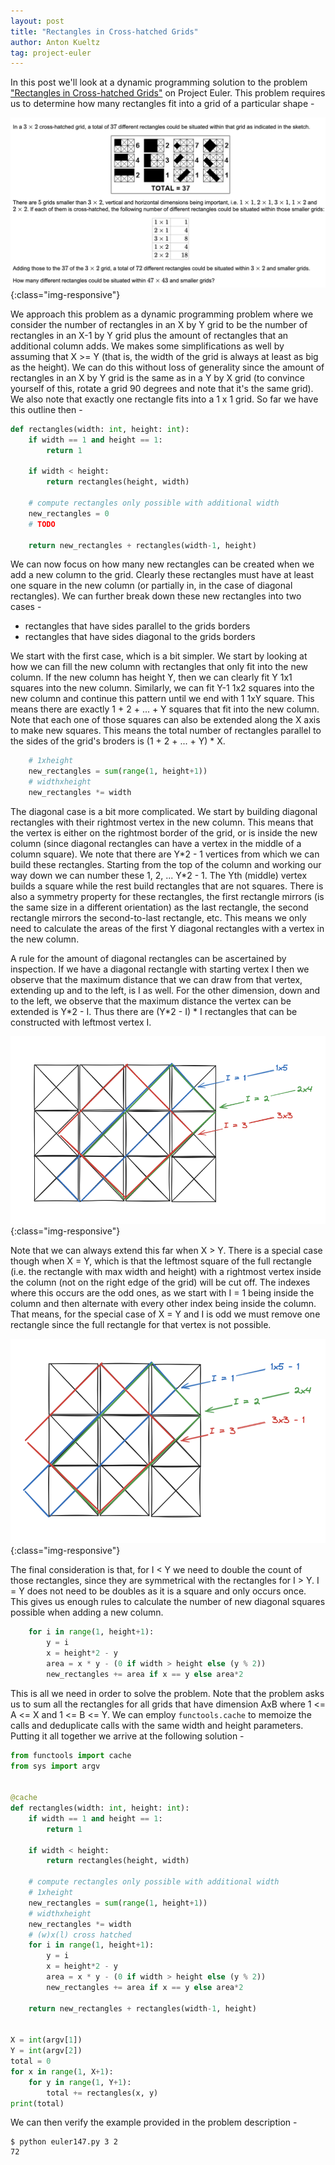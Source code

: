```yaml
---
layout: post
title: "Rectangles in Cross-hatched Grids"
author: Anton Kueltz
tag: project-euler
---
```


In this post we'll look at a dynamic programming solution to the problem ["Rectangles in 
Cross-hatched Grids"](https://projecteuler.net/problem=147) on Project Euler. This problem
requires us to determine how many rectangles fit into a grid of a particular shape -

![project-euler-147-description](/images/Euler147.png){:class="img-responsive"}

We approach this problem as a dynamic programming problem where we consider the number of
rectangles in an X by Y grid to be the number of rectangles in an X-1 by Y grid plus the amount
of rectangles that an additional column adds. We makes some simplifications as well by assuming
that X >= Y (that is, the width of the grid is always at least as big as the height). We can do
this without loss of generality since the amount of rectangles in an X by Y grid is the same as
in a Y by X grid (to convince yourself of this, rotate a grid 90 degrees and note that it's the
same grid). We also note that exactly one rectangle fits into a 1 x 1 grid. So far we have this
outline then -

```python
def rectangles(width: int, height: int):
    if width == 1 and height == 1:
        return 1
    
    if width < height:
        return rectangles(height, width)
    
    # compute rectangles only possible with additional width
    new_rectangles = 0
    # TODO
    
    return new_rectangles + rectangles(width-1, height)
```

We can now focus on how many new rectangles can be created when we add a new column to the grid.
Clearly these rectangles must have at least one square in the new column (or partially in, in 
the case of diagonal rectangles). We can further break down these new rectangles into two cases -
* rectangles that have sides parallel to the grids borders
* rectangles that have sides diagonal to the grids borders
  
We start with the first case, which is a bit simpler. We start by looking at how we can fill the
new column with rectangles that only fit into the new column. If the new column has height Y, then
we can clearly fit Y 1x1 squares into the new column. Similarly, we can fit Y-1 1x2 squares into the
new column and continue this pattern until we end with 1 1xY square. This means there are exactly
1 + 2 + ... + Y squares that fit into the new column. Note that each one of those squares can also
be extended along the X axis to make new squares. This means the total number of rectangles parallel
to the sides of the grid's broders is (1 + 2 + ... + Y) * X.

```python
    # 1xheight
    new_rectangles = sum(range(1, height+1))
    # widthxheight
    new_rectangles *= width
```

The diagonal case is a bit more complicated. We start by building diagonal rectangles with their
rightmost vertex in the new column. This means that the vertex is either on the rightmost border of the
grid, or is inside the new column (since diagonal rectangles can have a vertex in the middle of a
column square). We note that there are Y\*2 - 1 vertices from which we can build these rectangles.
Starting from the top of the column and working our way down we can number these 1, 2, ... Y\*2 - 1.
The Yth (middle) vertex builds a square while the rest build rectangles that are not squares. There is also a
symmetry property for these rectangles, the first rectangle mirrors (is the same size in a different
orientation) as the last rectangle, the second rectangle mirrors the second-to-last rectangle, etc.
This means we only need to calculate the areas of the first Y diagonal rectangles with a vertex in
the new column.

A rule for the amount of diagonal rectangles can be ascertained by inspection. If we have a diagonal
rectangle with starting vertex I then we observe that the maximum distance that we can draw from that
vertex, extending up and to the left, is I as well. For the other dimension, down and to the left, we
observe that the maximum distance the vertex can be extended is Y\*2 - I. Thus there are (Y\*2 - I) \* I 
rectangles that can be constructed with leftmost vertex I.


![4x3-grid](/images/4x3Grid.png){:class="img-responsive"}

Note that we can always extend this far when X > Y. There is a special case though when X = Y, which is 
that the leftmost square of the full rectangle (i.e. the rectangle with max width and height) with
a rightmost vertex inside the column (not on the right edge of the grid) will be cut off. The indexes
where this occurs are the odd ones, as we start with I = 1 being inside the column and then alternate 
with every other index being inside the column. That means, for the special case of X = Y and I is odd we
must remove one rectangle since the full rectangle for that vertex is not possible.

![sx3-grid](/images/3x3Grid.png){:class="img-responsive"}

The final consideration is that, for I < Y we need to double the count of those rectangles, since they are
symmetrical with the rectangles for I > Y. I = Y does not need to be doubles as it is a square and only occurs
once. This gives us enough rules to calculate the number of new diagonal squares possible when adding a new
column.

```python
    for i in range(1, height+1):
        y = i
        x = height*2 - y
        area = x * y - (0 if width > height else (y % 2))
        new_rectangles += area if x == y else area*2
```

This is all we need in order to solve the problem. Note that the problem asks us to sum all the rectangles
for all grids that have dimension AxB where 1 <= A <= X and 1 <= B <= Y. We can employ `functools.cache` to
memoize the calls and deduplicate calls with the same width and height parameters. Putting it all together we
arrive at the following solution -

```python
from functools import cache
from sys import argv


@cache
def rectangles(width: int, height: int):
    if width == 1 and height == 1:
        return 1
    
    if width < height:
        return rectangles(height, width)
    
    # compute rectangles only possible with additional width
    # 1xheight
    new_rectangles = sum(range(1, height+1))
    # widthxheight
    new_rectangles *= width
    # (w)x(l) cross hatched
    for i in range(1, height+1):
        y = i
        x = height*2 - y
        area = x * y - (0 if width > height else (y % 2))
        new_rectangles += area if x == y else area*2
    
    return new_rectangles + rectangles(width-1, height)


X = int(argv[1])
Y = int(argv[2])
total = 0
for x in range(1, X+1):
    for y in range(1, Y+1):
        total += rectangles(x, y)
print(total)
```

We can then verify the example provided in the problem description -

```
$ python euler147.py 3 2     
72
```